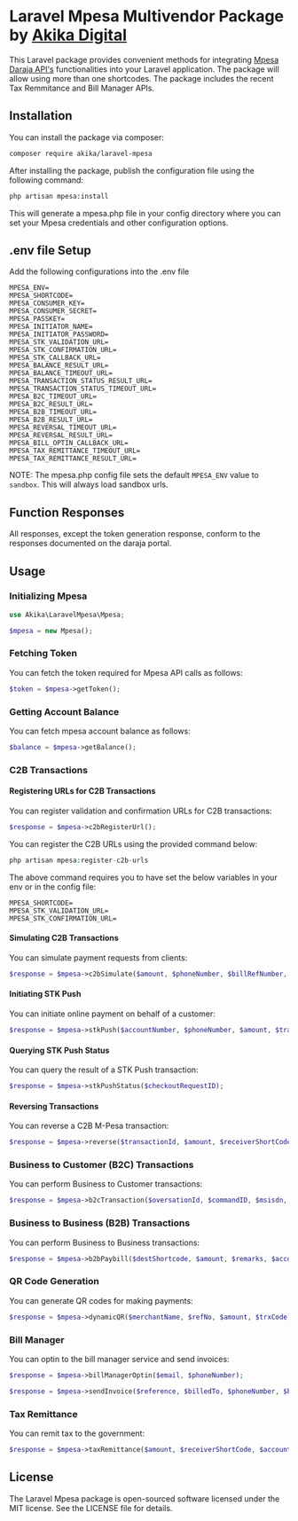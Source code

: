 # Laravel Mpesa Multivendor Package by [Akika Digital](https://akika.digital)

This Laravel package provides convenient methods for integrating [Mpesa Daraja API's](https://developer.safaricom.co.ke/APIs) functionalities into your Laravel application. The package will allow using more than one shortcodes. The package includes the recent Tax Remmitance and Bill Manager APIs.

## Installation

You can install the package via composer:

```bash
composer require akika/laravel-mpesa
```

After installing the package, publish the configuration file using the following command:

```bash
php artisan mpesa:install
```

This will generate a mpesa.php file in your config directory where you can set your Mpesa credentials and other configuration options.

## .env file Setup

Add the following configurations into the .env file

```
MPESA_ENV=
MPESA_SHORTCODE=
MPESA_CONSUMER_KEY=
MPESA_CONSUMER_SECRET=
MPESA_PASSKEY=
MPESA_INITIATOR_NAME=
MPESA_INITIATOR_PASSWORD=
MPESA_STK_VALIDATION_URL=
MPESA_STK_CONFIRMATION_URL=
MPESA_STK_CALLBACK_URL=
MPESA_BALANCE_RESULT_URL=
MPESA_BALANCE_TIMEOUT_URL=
MPESA_TRANSACTION_STATUS_RESULT_URL=
MPESA_TRANSACTION_STATUS_TIMEOUT_URL=
MPESA_B2C_TIMEOUT_URL=
MPESA_B2C_RESULT_URL=
MPESA_B2B_TIMEOUT_URL=
MPESA_B2B_RESULT_URL=
MPESA_REVERSAL_TIMEOUT_URL=
MPESA_REVERSAL_RESULT_URL=
MPESA_BILL_OPTIN_CALLBACK_URL=
MPESA_TAX_REMITTANCE_TIMEOUT_URL=
MPESA_TAX_REMITTANCE_RESULT_URL=
```

NOTE: The mpesa.php config file sets the default `MPESA_ENV` value to `sandbox`. This will always load sandbox urls.

## Function Responses

All responses, except the token generation response, conform to the responses documented on the daraja portal.

## Usage

### Initializing Mpesa

```php
use Akika\LaravelMpesa\Mpesa;

$mpesa = new Mpesa();
```

### Fetching Token

You can fetch the token required for Mpesa API calls as follows:

```php
$token = $mpesa->getToken();
```

### Getting Account Balance

You can fetch mpesa account balance as follows:

```php
$balance = $mpesa->getBalance();
```

### C2B Transactions

#### Registering URLs for C2B Transactions

You can register validation and confirmation URLs for C2B transactions:

```php
$response = $mpesa->c2bRegisterUrl();
```

You can register the C2B URLs using the provided command below:

```php
php artisan mpesa:register-c2b-urls
```

The above command requires you to have set the below variables in your env or in the config file:

```
MPESA_SHORTCODE=
MPESA_STK_VALIDATION_URL=
MPESA_STK_CONFIRMATION_URL=
```

#### Simulating C2B Transactions

You can simulate payment requests from clients:

```php
$response = $mpesa->c2bSimulate($amount, $phoneNumber, $billRefNumber, $commandID);
```

#### Initiating STK Push

You can initiate online payment on behalf of a customer:

```php
$response = $mpesa->stkPush($accountNumber, $phoneNumber, $amount, $transactionDesc);
```

#### Querying STK Push Status

You can query the result of a STK Push transaction:

```php
$response = $mpesa->stkPushStatus($checkoutRequestID);
```

#### Reversing Transactions

You can reverse a C2B M-Pesa transaction:

```php
$response = $mpesa->reverse($transactionId, $amount, $receiverShortCode, $remarks);
```

### Business to Customer (B2C) Transactions

You can perform Business to Customer transactions:

```php
$response = $mpesa->b2cTransaction($oversationId, $commandID, $msisdn, $amount, $remarks, $ocassion);
```

### Business to Business (B2B) Transactions

You can perform Business to Business transactions:

```php
$response = $mpesa->b2bPaybill($destShortcode, $amount, $remarks, $accountNumber, $requester);
```

### QR Code Generation

You can generate QR codes for making payments:

```php
$response = $mpesa->dynamicQR($merchantName, $refNo, $amount, $trxCode, $cpi, $size);
```

### Bill Manager

You can optin to the bill manager service and send invoices:

```php
$response = $mpesa->billManagerOptin($email, $phoneNumber);

$response = $mpesa->sendInvoice($reference, $billedTo, $phoneNumber, $billingPeriod, $invoiceName, $dueDate, $amount, $items);
```

### Tax Remittance

You can remit tax to the government:

```php
$response = $mpesa->taxRemittance($amount, $receiverShortCode, $accountReference, $remarks);
```

## License

The Laravel Mpesa package is open-sourced software licensed under the MIT license. See the LICENSE file for details.

